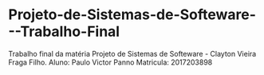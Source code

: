 # Projeto-de-Sistemas-de-Softeware---Trabalho-Final
Trabalho final da matéria Projeto de Sistemas de Softeware - Clayton Vieira Fraga Filho. Aluno: Paulo Victor Panno Matricula: 2017203898
